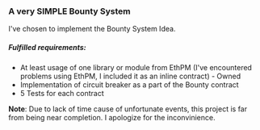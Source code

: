 ### A very SIMPLE Bounty System


I've chosen to implement the Bounty System Idea.

##### Fulfilled requirements:

* At least usage of one library or module from EthPM (I've encountered problems using EthPM, I included it as an inline contract) - Owned
* Implementation of circuit breaker as a part of the Bounty contract
* 5 Tests for each contract

__Note__: Due to lack of time cause of unfortunate events, this project is far from being near completion. I apologize for the inconvinience.